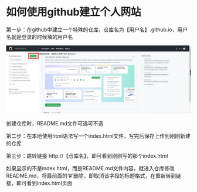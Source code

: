 # 如何使用github建立个人网站

第一步：在github中建立一个特殊的仓库，仓库名为【用户名】.github.io，用户名就是登录的时候填的用户名

![如何使用github建立个人网站1](https://github.com/afroginawell/BlogImages/blob/main/%E5%A6%82%E4%BD%95%E4%BD%BF%E7%94%A8github%E5%BB%BA%E7%AB%8B%E4%B8%AA%E4%BA%BA%E7%BD%91%E7%AB%991.png)

创建仓库时，README.md文件可选可不选

第二步：在本地使用html语法写一个index.html文件，写完后保存上传到刚刚新建的仓库

第三步：跳转链接	http://【仓库名】，即可看到刚刚写的那个index.html

如果显示的不是index.html，而是README.md文件内容，就进入仓库修改README.md，将最前面的‘#’删除，即取消该字段的标题格式，在重新转到链接，即可看到index.html页面
